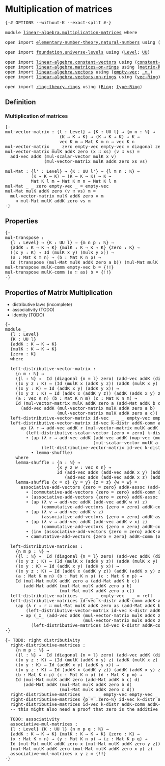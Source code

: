 # Multiplication of matrices

<pre class="Agda"><a id="39" class="Symbol">{-#</a> <a id="43" class="Keyword">OPTIONS</a> <a id="51" class="Pragma">--without-K</a> <a id="63" class="Pragma">--exact-split</a> <a id="77" class="Symbol">#-}</a>

<a id="82" class="Keyword">module</a> <a id="89" href="linear-algebra.multiplication-matrices.html" class="Module">linear-algebra.multiplication-matrices</a> <a id="128" class="Keyword">where</a>

<a id="135" class="Keyword">open</a> <a id="140" class="Keyword">import</a> <a id="147" href="elementary-number-theory.natural-numbers.html" class="Module">elementary-number-theory.natural-numbers</a> <a id="188" class="Keyword">using</a> <a id="194" class="Symbol">(</a><a id="195" href="elementary-number-theory.natural-numbers.html#1444" class="Datatype">ℕ</a><a id="196" class="Symbol">;</a> <a id="198" href="elementary-number-theory.natural-numbers.html#1465" class="InductiveConstructor">zero-ℕ</a><a id="204" class="Symbol">;</a> <a id="206" href="elementary-number-theory.natural-numbers.html#1478" class="InductiveConstructor">succ-ℕ</a><a id="212" class="Symbol">)</a>

<a id="215" class="Keyword">open</a> <a id="220" class="Keyword">import</a> <a id="227" href="foundation.universe-levels.html" class="Module">foundation.universe-levels</a> <a id="254" class="Keyword">using</a> <a id="260" class="Symbol">(</a><a id="261" href="Agda.Primitive.html#597" class="Postulate">Level</a><a id="266" class="Symbol">;</a> <a id="268" href="foundation-core.universe-levels.html#222" class="Primitive">UU</a><a id="270" class="Symbol">)</a>

<a id="273" class="Keyword">open</a> <a id="278" class="Keyword">import</a> <a id="285" href="linear-algebra.constant-vectors.html" class="Module">linear-algebra.constant-vectors</a> <a id="317" class="Keyword">using</a> <a id="323" class="Symbol">(</a><a id="324" href="linear-algebra.constant-vectors.html#463" class="Function">constant-vec</a><a id="336" class="Symbol">)</a>
<a id="338" class="Keyword">open</a> <a id="343" class="Keyword">import</a> <a id="350" href="linear-algebra.matrices-on-rings.html" class="Module">linear-algebra.matrices-on-rings</a> <a id="383" class="Keyword">using</a> <a id="389" class="Symbol">(</a><a id="390" href="linear-algebra.matrices-on-rings.html#922" class="Function">matrix-Ring</a><a id="401" class="Symbol">)</a>
<a id="403" class="Keyword">open</a> <a id="408" class="Keyword">import</a> <a id="415" href="linear-algebra.vectors.html" class="Module">linear-algebra.vectors</a> <a id="438" class="Keyword">using</a> <a id="444" class="Symbol">(</a><a id="445" href="linear-algebra.vectors.html#518" class="InductiveConstructor">empty-vec</a><a id="454" class="Symbol">;</a> <a id="456" href="linear-algebra.vectors.html#545" class="InductiveConstructor Operator">_∷_</a><a id="459" class="Symbol">)</a>
<a id="461" class="Keyword">open</a> <a id="466" class="Keyword">import</a> <a id="473" href="linear-algebra.vectors-on-rings.html" class="Module">linear-algebra.vectors-on-rings</a> <a id="505" class="Keyword">using</a> <a id="511" class="Symbol">(</a><a id="512" href="linear-algebra.vectors-on-rings.html#1296" class="Function">vec-Ring</a><a id="520" class="Symbol">)</a>

<a id="523" class="Keyword">open</a> <a id="528" class="Keyword">import</a> <a id="535" href="ring-theory.rings.html" class="Module">ring-theory.rings</a> <a id="553" class="Keyword">using</a> <a id="559" class="Symbol">(</a><a id="560" href="ring-theory.rings.html#2466" class="Function">Ring</a><a id="564" class="Symbol">;</a> <a id="566" href="ring-theory.rings.html#2723" class="Function">type-Ring</a><a id="575" class="Symbol">)</a>
</pre>
## Definition

### Multiplication of matrices

<pre class="Agda"><a id="637" class="Comment">{-
mul-vector-matrix : {l : Level} → {K : UU l} → {m n : ℕ} →
                     (K → K → K) → (K → K → K) → K →
                     vec K m → Mat K m n → vec K n
mul-vector-matrix _ _ zero empty-vec empty-vec = diagonal zero
mul-vector-matrix mulK addK zero (x ∷ xs) (v ∷ vs) =
  add-vec addK (mul-scalar-vector mulK x v)
               (mul-vector-matrix mulK addK zero xs vs)

mul-Mat : {l&#39; : Level} → {K : UU l&#39;} → {l m n : ℕ} →
          (K → K → K) → (K → K → K) → K →
          Mat K l m → Mat K m n → Mat K l n
mul-Mat _ _ zero empty-vec _ = empty-vec
mul-Mat mulK addK zero (v ∷ vs) m =
  mul-vector-matrix mulK addK zero v m
    ∷ mul-Mat mulK addK zero vs m
-}</a>
</pre>
## Properties

<pre class="Agda"><a id="1340" class="Comment">{-
mul-transpose :
  {l : Level} → {K : UU l} → {m n p : ℕ} →
  {addK : K → K → K} {mulK : K → K → K} {zero : K} →
  ((x y : K) → Id (mulK x y) (mulK y x)) →
  (a : Mat K m n) → (b : Mat K n p) →
  Id (transpose (mul-Mat mulK addK zero a b)) (mul-Mat mulK addK zero (transpose b) (transpose a))
mul-transpose mulK-comm empty-vec b = {!!}
mul-transpose mulK-comm (a ∷ as) b = {!!}
-}</a>
</pre>
## Properties of Matrix Multiplication

 - distributive laws (incomplete)
 - associativity (TODO)
 - identity (TODO)

<pre class="Agda"><a id="1854" class="Comment">{-
module _
  {l : Level}
  {K : UU l}
  {addK : K → K → K}
  {mulK : K → K → K}
  {zero : K}
  where

  left-distributive-vector-matrix :
    {n m : ℕ} →
    ({l : ℕ} →  Id (diagonal {n = l} zero) (add-vec addK (diagonal zero) (diagonal zero))) →
    ((x y z : K) → (Id (mulK x (addK y z)) (addK (mulK x y) (mulK x z)))) →
    ((x y : K) → Id (addK x y) (addK y x)) →
    ((x y z : K) → Id (addK x (addK y z)) (addK (addK x y) z)) →
    (a : vec K n) (b : Mat K n m) (c : Mat K n m) →
    Id (mul-vector-matrix mulK addK zero a (add-Mat addK b c))
      (add-vec addK (mul-vector-matrix mulK addK zero a b)
                    (mul-vector-matrix mulK addK zero a c))
  left-distributive-vector-matrix id-vec _ _ _ empty-vec empty-vec empty-vec = id-vec
  left-distributive-vector-matrix id-vec k-distr addK-comm addK-assoc (a ∷ as) (r1 ∷ r1s) (r2 ∷ r2s) =
      ap (λ r → add-vec addK r (mul-vector-matrix mulK addK zero as (add-Mat addK r1s r2s)))
        (left-distributive-scalar-vector {zero = zero} k-distr a r1 r2)
        ∙ (ap (λ r → add-vec addK (add-vec addK (map-vec (mulK a) r1)
                                  (mul-scalar-vector mulK a r2)) r)
              (left-distributive-vector-matrix id-vec k-distr addK-comm addK-assoc as r1s r2s)
          ∙ lemma-shuffle)
    where
    lemma-shuffle : {n : ℕ} →
                    {x y z w : vec K n} →
                    Id (add-vec addK (add-vec addK x y) (add-vec addK z w))
                       (add-vec addK (add-vec addK x z) (add-vec addK y w))
    lemma-shuffle {x = x} {y = y} {z = z} {w = w} =
      associative-add-vectors {zero = zero} addK-assoc (add-vec addK x y) z w
        ∙ (commutative-add-vectors {zero = zero} addK-comm (add-vec addK (add-vec addK x y) z) w
        ∙ (associative-add-vectors {zero = zero} addK-assoc w (add-vec addK x y) z
        ∙ (ap (λ v → add-vec addK (add-vec addK w v) z)
              (commutative-add-vectors {zero = zero} addK-comm x y)
        ∙ (ap (λ v → add-vec addK v z)
              (associative-add-vectors {zero = zero} addK-assoc w y x)
        ∙ (ap (λ v → add-vec addK (add-vec addK v x) z)
              (commutative-add-vectors {zero = zero} addK-comm w y)
        ∙ (inv (associative-add-vectors {zero = zero} addK-assoc (add-vec addK y w) x z)
        ∙ commutative-add-vectors {zero = zero} addK-comm (add-vec addK y w) (add-vec addK x z)))))))

  left-distributive-matrices :
    {n m p : ℕ} →
    ({l : ℕ} →  Id (diagonal {n = l} zero) (add-vec addK (diagonal zero) (diagonal zero))) →
    ((x y z : K) → (Id (mulK x (addK y z)) (addK (mulK x y) (mulK x z)))) →
    ((x y : K) → Id (addK x y) (addK y x)) →
    ((x y z : K) → Id (addK x (addK y z)) (addK (addK x y) z)) →
    (a : Mat K m n) (b : Mat K n p) (c : Mat K n p) →
    Id (mul-Mat mulK addK zero a (add-Mat addK b c))
       (add-Mat addK (mul-Mat mulK addK zero a b)
                     (mul-Mat mulK addK zero a c))
  left-distributive-matrices _ _ _ _ empty-vec _ _ = refl
  left-distributive-matrices id-vec k-distr addK-comm addK-assoc (a ∷ as) b c =
    (ap (λ r → r ∷ mul-Mat mulK addK zero as (add-Mat addK b c))
        (left-distributive-vector-matrix id-vec k-distr addK-comm addK-assoc a b c))
      ∙ ap (_∷_ (add-vec addK (mul-vector-matrix mulK addK zero a b)
                              (mul-vector-matrix mulK addK zero a c)))
          (left-distributive-matrices id-vec k-distr addK-comm addK-assoc as b c)
-}</a>

<a id="5280" class="Comment">{- TODO: right distributivity
  right-distributive-matrices :
    {n m p : ℕ} →
    ({l : ℕ} →  Id (diagonal {n = l} zero) (add-vec addK (diagonal zero) (diagonal zero))) →
    ((x y z : K) → (Id (mulK (addK x y) z) (addK (mulK x z) (mulK y z)))) →
    ((x y : K) → Id (addK x y) (addK y x)) →
    ((x y z : K) → Id (addK x (addK y z)) (addK (addK x y) z)) →
    (b : Mat K n p) (c : Mat K n p) (d : Mat K p m) →
    Id (mul-Mat mulK addK zero (add-Mat addK b c) d)
       (add-Mat addK (mul-Mat mulK addK zero b d)
                     (mul-Mat mulK addK zero c d))
  right-distributive-matrices _ _ _ _ empty-vec empty-vec _ = refl
  right-distributive-matrices {p = .zero-ℕ} id-vec k-distr addK-comm addK-assoc (b ∷ bs) (c ∷ cs) empty-vec = {!!}
  right-distributive-matrices id-vec k-distr addK-comm addK-assoc (b ∷ bs) (c ∷ cs) (d ∷ ds) = {!!}
  -- this might also need a proof that zero is the additive identity

  TODO: associativity
  associative-mul-matrices :
  {l : Level} {K : UU l} {n m p q : ℕ} →
  {addK : K → K → K} {mulK : K → K → K} {zero : K} →
  (x : Mat K m n) → (y : Mat K n p) → (z : Mat K p q) →
  Id (mul-Mat mulK addK zero x (mul-Mat mulK addK zero y z))
  (mul-Mat mulK addK zero (mul-Mat mulK addK zero x y) z)
  associative-mul-matrices x y z = {!!}
-}</a>
</pre>
